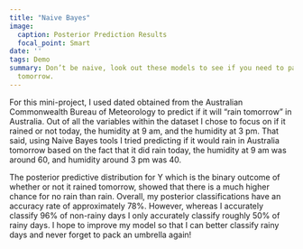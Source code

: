 ```yaml
---
title: "Naive Bayes"
image:
  caption: Posterior Prediction Results
  focal_point: Smart
date: ''
tags: Demo
summary: Don’t be naive, look out these models to see if you need to pack an umbrella
  tomorrow.
---
```


For this mini-project, I used dated obtained from the Australian Commonwealth Bureau of Meteorology to predict if it will “rain tomorrow” in Australia. Out of all the variables within the dataset I chose to focus on if it rained or not today, the humidity at 9 am, and the humidity at 3 pm. That said, using Naive Bayes tools I tried predicting if it would rain in Australia tomorrow based on the fact that it did rain today, the humidity at 9 am was around 60, and humidity around 3 pm was 40. 

The posterior predictive distribution for Y which is the binary outcome of whether or not it rained tomorrow, showed that there is a much higher chance for no rain than rain.  Overall, my posterior classifications have an accuracy rate of approximately 78%. However, whereas I accurately classify 96% of non-rainy days I only accurately classify roughly 50% of rainy days. I hope to improve my model so that I can better classify rainy days and never forget to pack an umbrella again! 


